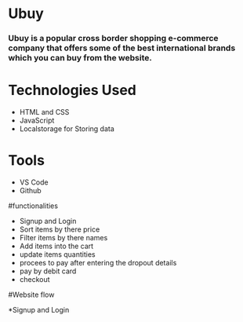 # Ubuy
### Ubuy is a popular cross border shopping e-commerce company that offers some of the best international brands which you can buy from the website.


# Technologies Used
* HTML and CSS
* JavaScript
* Localstorage for Storing data

# Tools
* VS Code
* Github

#functionalities
* Signup and Login
* Sort items by there price
* Filter items by there names
* Add items into the cart
* update items quantities 
* procees to pay after entering the dropout details
* pay by debit card
* checkout

#Website flow

*Signup and Login

